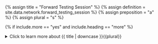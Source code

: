<!-- TITLE AND DEFINITION starts -->

{% assign title = "Forward Testing Session" %}
{% assign definition = site.data.network.forward_testing_session %}
{% assign preposition = "a" %}
{% assign plural = "s" %}

<!--------------------------------------------- TITLE AND DEFINITION ends -->

{% if include.more == "yes" and include.heading == "more" %}
<details class='detailsCollapsible'><summary class='nobr'>Click to learn more about {{ title | downcase }}{{plural}}
</summary>
{% endif %}

{% if include.heading != "" and include.heading != "more" %}
{{include.heading}} {{title}}
{% endif %}

{% if include.icon != "no" %} 

{% if include.table == "yes" and include.icon != "no" %}
<table class='definitionTable'><tr><td>
{% endif %}

<img src='images/icons/{{include.icon}}{{ title | downcase | replace: " ", "-" }}.png' />

{% if include.table == "yes" and include.icon != "no" %}
</td><td>
{% endif %}

{% endif %}

{% if include.definition == "bold" %}
<strong>{{ definition }}</strong>
{% else %}
{% if include.definition != "no" %}
{{ definition }}
{% endif %}
{% endif %}

{% if include.table == "yes" and include.icon != "no" %}
</td></tr></table>
{% endif %}

{% if include.more == "yes" and include.content == "more" and include.heading != "more" %}
<details class='detailsCollapsible'><summary class='nobr'>Click to learn more about {{ title | downcase }}{{plural}}
</summary>
{% endif %}

{% if include.content != "no" %}

<!--------------------------------------------- CONTENT starts -->

A forward testing session node must reference a trading system to gain access to the trading logic to be applied during the session. Other considerations framing the session come from the set of parameters attached to it.

{% include /reuse/live-session-requirements.md content="yes" extended="no" %}

<!--------------------------------------------- CONTENT ends -->

{% endif %}

{% if include.more == "yes" and include.content != "more" and include.heading != "more" %}
<details class='detailsCollapsible'><summary class='nobr'>Click to learn more about {{ title | downcase }}{{plural}}
</summary>
{% endif %}

{% if include.adding != "" %}

{{include.adding}} Adding {{preposition}} {{title}} Node

<!--------------------------------------------- ADDING starts -->

To add a forward testing session, select *Add Forward Testing Session* on the trading process instance node menu. When a session is added, it is created with the full set of parameters.

{% include note.html content="After adding a session node, make sure you establish a reference to the trading system you want it to work with." %}

<!-- ADDING ends -->

{% endif %}

{% if include.configuring != "" %}

{{include.configuring}} Configuring the {{title}}

<!-- CONFIGURING starts -->

Select *Configure Session* on the menu to access the configuration.

```json
{ 
"folderName": "Session-Name",
"balancePercentage": 1
}
```

* ```folderName``` allows you to set a significant name to the folder in which the data products&mdash;and logs&mdash;generated by the session are stored. If left blank, the system names the folders with the session id. This may be handy when you intend to consult the raw data generated by the session, as, otherwise, the folder would be hard to identify.

* ```balancePercentage``` is a number defining the percentage of the initialBalance specified in the base aset configuration that will be used for trading. For instance, ```"balancePercentage": 1``` means that 1% of your balance will be made available. Just like the ```initialBalance``` is scaled down, the ```minimumBalance``` and ```maximumBalance``` are also scaled down accordingly (see base asset).

Let's draw a quick example:

Your base asset is USDT and your initialBalance is USDT 10,000.

If you set up your forward-testing session with "balancePercentage": "1", then USDT 10,000 * 1% = USDT 100. This is the balance that will be available to your forward-testing session.

{% include important.html content="You need to take this into account at the time of defining your positionSize formula. If the formula is a constant, you may easily run out of balance, as only a fraction of the balance will be available for the strategy to use. It may be a good idea to set up your positionSize as a function of your available balance instead." %}

<!-- CONFIGURING ends -->

{% endif %}

{% if include.starting != "" %}

{{include.starting}} Starting {{preposition}} {{title}}

<!-- STARTING starts -->

Before you start a forward testing session, the corresponding task needs to be running, as it is the task that puts the trading bot instance to run. Once the trading bot instance is running, select *Run* on the menu to start the session.

To stop a backtesting session, select *Stop* on the menu.

<!--------------------------------------------- STARTING ends -->

{% endif %}

{% if include.more == "yes" %}
</details>
{% endif %}